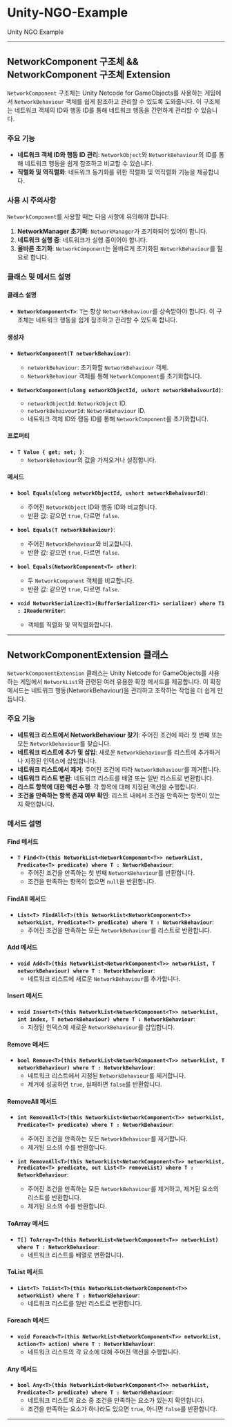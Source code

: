 # Unity-NGO-Example
Unity NGO Example

---

## NetworkComponent 구조체 && NetworkComponent 구조체 Extension

`NetworkComponent` 구조체는 Unity Netcode for GameObjects를 사용하는 게임에서 `NetworkBehaviour` 객체를 쉽게 참조하고 관리할 수 있도록 도와줍니다. 이 구조체는 네트워크 객체의 ID와 행동 ID를 통해 네트워크 행동을 간편하게 관리할 수 있습니다.

### 주요 기능

- **네트워크 객체 ID와 행동 ID 관리**: `NetworkObject`와 `NetworkBehaviour`의 ID를 통해 네트워크 행동을 쉽게 참조하고 비교할 수 있습니다.
- **직렬화 및 역직렬화**: 네트워크 동기화를 위한 직렬화 및 역직렬화 기능을 제공합니다.

### 사용 시 주의사항

`NetworkComponent`를 사용할 때는 다음 사항에 유의해야 합니다:

1. **NetworkManager 초기화**: `NetworkManager`가 초기화되어 있어야 합니다.
2. **네트워크 실행 중**: 네트워크가 실행 중이어야 합니다.
3. **올바른 초기화**: `NetworkComponent`는 올바르게 초기화된 `NetworkBehaviour`를 필요로 합니다.

### 클래스 및 메서드 설명

#### 클래스 설명

- **`NetworkComponent<T>`**: `T`는 항상 `NetworkBehaviour`를 상속받아야 합니다. 이 구조체는 네트워크 행동을 쉽게 참조하고 관리할 수 있도록 합니다.

#### 생성자

- **`NetworkComponent(T networkBehaviour)`**:
  - `networkBehaviour`: 초기화할 `NetworkBehaviour` 객체.
  - `NetworkBehaviour` 객체를 통해 `NetworkComponent`를 초기화합니다.

- **`NetworkComponent(ulong networkObjectId, ushort networkBehaivourId)`**:
  - `networkObjectId`: `NetworkObject` ID.
  - `networkBehaivourId`: `NetworkBehaviour` ID.
  - 네트워크 객체 ID와 행동 ID를 통해 `NetworkComponent`를 초기화합니다.

#### 프로퍼티

- **`T Value { get; set; }`**:
  - `NetworkBehaviour`의 값을 가져오거나 설정합니다.

#### 메서드

- **`bool Equals(ulong networkObjectId, ushort networkBehaivourId)`**:
  - 주어진 `NetworkObject` ID와 행동 ID와 비교합니다.
  - 반환 값: 같으면 `true`, 다르면 `false`.

- **`bool Equals(T networkBehaviour)`**:
  - 주어진 `NetworkBehaviour`와 비교합니다.
  - 반환 값: 같으면 `true`, 다르면 `false`.

- **`bool Equals(NetworkComponent<T> other)`**:
  - 두 `NetworkComponent` 객체를 비교합니다.
  - 반환 값: 같으면 `true`, 다르면 `false`.

- **`void NetworkSerialize<T1>(BufferSerializer<T1> serializer) where T1 : IReaderWriter`**:
  - 객체를 직렬화 및 역직렬화합니다.


---

## NetworkComponentExtension 클래스

`NetworkComponentExtension` 클래스는 Unity Netcode for GameObjects를 사용하는 게임에서 `NetworkList`와 관련된 여러 유용한 확장 메서드를 제공합니다. 이 확장 메서드는 네트워크 행동(NetworkBehaviour)을 관리하고 조작하는 작업을 더 쉽게 만듭니다.

### 주요 기능

- **네트워크 리스트에서 NetworkBehaviour 찾기**: 주어진 조건에 따라 첫 번째 또는 모든 `NetworkBehaviour`를 찾습니다.
- **네트워크 리스트에 추가 및 삽입**: 새로운 `NetworkBehaviour`를 리스트에 추가하거나 지정된 인덱스에 삽입합니다.
- **네트워크 리스트에서 제거**: 주어진 조건에 따라 `NetworkBehaviour`를 제거합니다.
- **네트워크 리스트 변환**: 네트워크 리스트를 배열 또는 일반 리스트로 변환합니다.
- **리스트 항목에 대한 액션 수행**: 각 항목에 대해 지정된 액션을 수행합니다.
- **조건을 만족하는 항목 존재 여부 확인**: 리스트 내에서 조건을 만족하는 항목이 있는지 확인합니다.

### 메서드 설명

#### Find 메서드
- **`T Find<T>(this NetworkList<NetworkComponent<T>> networkList, Predicate<T> predicate) where T : NetworkBehaviour`**:
  - 주어진 조건을 만족하는 첫 번째 `NetworkBehaviour`를 반환합니다.
  - 조건을 만족하는 항목이 없으면 `null`을 반환합니다.

#### FindAll 메서드
- **`List<T> FindAll<T>(this NetworkList<NetworkComponent<T>> networkList, Predicate<T> predicate) where T : NetworkBehaviour`**:
  - 주어진 조건을 만족하는 모든 `NetworkBehaviour`를 리스트로 반환합니다.

#### Add 메서드
- **`void Add<T>(this NetworkList<NetworkComponent<T>> networkList, T networkBehaviour) where T : NetworkBehaviour`**:
  - 네트워크 리스트에 새로운 `NetworkBehaviour`를 추가합니다.

#### Insert 메서드
- **`void Insert<T>(this NetworkList<NetworkComponent<T>> networkList, int index, T networkBehaviour) where T : NetworkBehaviour`**:
  - 지정된 인덱스에 새로운 `NetworkBehaviour`를 삽입합니다.

#### Remove 메서드
- **`bool Remove<T>(this NetworkList<NetworkComponent<T>> networkList, T networkBehaviour) where T : NetworkBehaviour`**:
  - 네트워크 리스트에서 지정된 `NetworkBehaviour`를 제거합니다.
  - 제거에 성공하면 `true`, 실패하면 `false`를 반환합니다.

#### RemoveAll 메서드
- **`int RemoveAll<T>(this NetworkList<NetworkComponent<T>> networkList, Predicate<T> predicate) where T : NetworkBehaviour`**:
  - 주어진 조건을 만족하는 모든 `NetworkBehaviour`를 제거합니다.
  - 제거된 요소의 수를 반환합니다.

- **`int RemoveAll<T>(this NetworkList<NetworkComponent<T>> networkList, Predicate<T> predicate, out List<T> removeList) where T : NetworkBehaviour`**:
  - 주어진 조건을 만족하는 모든 `NetworkBehaviour`를 제거하고, 제거된 요소의 리스트를 반환합니다.
  - 제거된 요소의 수를 반환합니다.

#### ToArray 메서드
- **`T[] ToArray<T>(this NetworkList<NetworkComponent<T>> networkList) where T : NetworkBehaviour`**:
  - 네트워크 리스트를 배열로 변환합니다.

#### ToList 메서드
- **`List<T> ToList<T>(this NetworkList<NetworkComponent<T>> networkList) where T : NetworkBehaviour`**:
  - 네트워크 리스트를 일반 리스트로 변환합니다.

#### Foreach 메서드
- **`void Foreach<T>(this NetworkList<NetworkComponent<T>> networkList, Action<T> action) where T : NetworkBehaviour`**:
  - 네트워크 리스트의 각 요소에 대해 주어진 액션을 수행합니다.

#### Any 메서드
- **`bool Any<T>(this NetworkList<NetworkComponent<T>> networkList, Predicate<T> predicate) where T : NetworkBehaviour`**:
  - 네트워크 리스트의 요소 중 조건을 만족하는 요소가 있는지 확인합니다.
  - 조건을 만족하는 요소가 하나라도 있으면 `true`, 아니면 `false`를 반환합니다.

---
